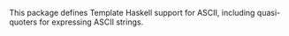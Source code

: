 This package defines Template Haskell support for ASCII, including quasi-quoters
for expressing ASCII strings.
